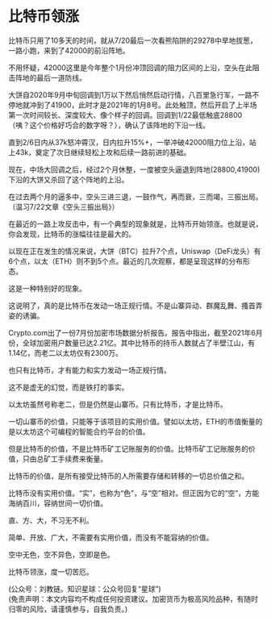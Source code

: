 # 比特币领涨

比特币只用了10多天的时间，就从7/20最后一次看熊陷阱的29278中旱地拔葱，一路小跑，来到了42000的前沿阵地。

不用怀疑，42000这里是今年整个1月份冲顶回调的阻力区间的上沿，空头在此阻击阵地的最后一道防线。

大饼自2020年9月中旬回调到1万以下然后悄然启动行情，八百里急行军，一路不停地就冲到了41900，此时才是2021年的1月8号。此处触顶，然后开启了上半场第一次时间较长、深度较大、像个样子的回调。回调到1/22最低触底28800（咦？这个价格好巧合的数字呀？），确认了该阵地的下沿一线。

直到2/6日内从37k怒冲霄汉，日内拉升15%+，一举冲破42000阻力位上沿，站上43k，奠定了次日继续轻松上攻和后续一路前进的基础。

现在，中场大回调之后，经过2个月休整，一度被空头逼退到阵地(28800,41900)下沿的大饼又杀回了这个阵地的上沿。

在过去两个月的逼多中，空头三进三退，一鼓作气，再而衰，三而竭，三振出局。（温习7/22文章《空头三振出局》）

在最近的一路上攻反击中，有一个典型的现象就是，比特币开始领涨。也就是说，你会发现，比特币的涨幅往往是最大的。

以现在正在发生的情况来说，大饼（BTC）拉升7个点，Uniswap（DeFi龙头）有6个点，以太（ETH）则不到5个点。最近的几次观察，都是呈现这样的分布形态。

这是一种特别好的现象。

这说明了，真的是比特币在发动一场正规行情。不是山寨异动、群魔乱舞、搔首弄姿的诱骗。

Crypto.com出了一份7月份加密市场数据分析报告。报告中指出，截至2021年6月份，全球加密用户数量已达2.21亿。其中比特币的持币人数就占了半壁江山，有1.14亿，而老二以太坊仅有2300万。

也只有比特币，才有能力和实力发动一场正规行情。

这不是虚无的幻觉，而是铁打的事实。

以太坊虽然号称老二，但是仍然是山寨币。只有比特币，才是比特币。

一切山寨币的价值，只能等于该项目的实用价值。譬如以太坊，ETH的市值衡量的是以太坊这个可编程的智能合约平台的价值。

但是比特币的价值，不是比特币矿工记账服务的价值。比特币矿工记账服务的价值，只由总矿工手续费来衡量。

比特币的价值，是所有接受比特币的人所需要存储和转移的一切总价值之和。

比特币没有实用价值。“实”，也称为“色”，与“空”相对。但正因为它的“空”，方能海纳百川，容纳世间一切价值。

直、方、大，不习无不利。

简单、开放、广大，不需要有实用价值，而没有不能容纳的价值。

空中无色，空不异色，空即是色。

比特币领涨，度一切苦厄。

(公众号：刘教链。知识星球：公众号回复“星球”) \
(免责声明：本文内容均不构成任何投资建议。加密货币为极高风险品种，有随时归零的风险，请谨慎参与，自我负责。)
